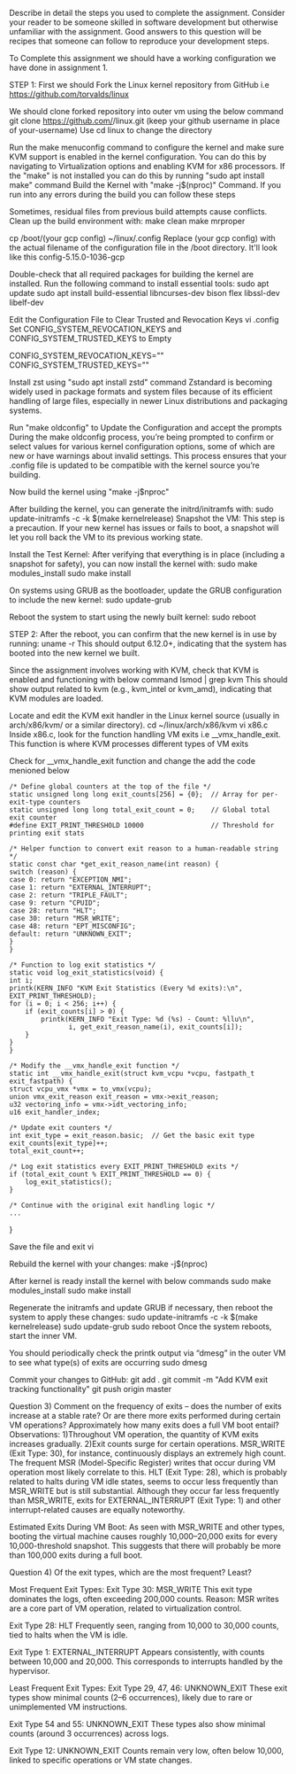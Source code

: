 Describe in detail the steps you used to complete the assignment. Consider your reader to be someone
skilled in software development but otherwise unfamiliar with the assignment. Good answers to this
question will be recipes that someone can follow to reproduce your development steps.

To Complete this assignment we should have a working configuration we have done in assignment 1.

STEP 1:
First we should  Fork the Linux kernel repository from GitHub i.e https://github.com/torvalds/linux

We should clone forked repository into outer vm using the below command
git clone https://github.com/<your-username>/linux.git (keep your github username in place of your-username) 
Use cd linux to change the directory

Run the make menuconfig command to configure the kernel and make sure KVM support is enabled in the kernel 
configuration. You can do this by navigating to Virtualization options and enabling KVM for x86 processors.
If the "make" is not installed you can do this by running "sudo apt install make" command
Build the Kernel with "make -j$(nproc)" Command. If you run into any errors during the build you can follow these steps

Sometimes, residual files from previous build attempts cause conflicts. Clean up the build environment with:
make clean
make mrproper

cp /boot/(your gcp config) ~/linux/.config 
Replace (your gcp config) with the actual filename of the configuration file in the /boot directory. It'll look like this
config-5.15.0-1036-gcp

Double-check that all required packages for building the kernel are installed. Run the following command to install essential tools:
sudo apt update
sudo apt install build-essential libncurses-dev bison flex libssl-dev libelf-dev

Edit the Configuration File to Clear Trusted and Revocation Keys
vi .config
Set CONFIG_SYSTEM_REVOCATION_KEYS and CONFIG_SYSTEM_TRUSTED_KEYS to Empty

CONFIG_SYSTEM_REVOCATION_KEYS=""
CONFIG_SYSTEM_TRUSTED_KEYS="" 

Install zst using "sudo apt install zstd" command
Zstandard is becoming widely used in package formats and system files because of its efficient handling of large files, especially
in newer Linux distributions and packaging systems.

Run "make oldconfig" to Update the Configuration and accept the prompts
During the make oldconfig process, you’re being prompted to confirm or select values for various kernel configuration options, 
some of which are new or have warnings about invalid settings. This process ensures that your .config file is updated to be compatible 
with the kernel source you’re building.

Now build the kernel using "make -j$nproc"

After building the kernel, you can generate the initrd/initramfs with:
sudo update-initramfs -c -k $(make kernelrelease)
Snapshot the VM: This step is a precaution. If your new kernel has issues or fails to boot, a snapshot will let you roll back the VM to 
its previous working state.

Install the Test Kernel: After verifying that everything is in place (including a snapshot for safety), you can now install the kernel with:
sudo make modules_install
sudo make install

On systems using GRUB as the bootloader, update the GRUB configuration to include the new kernel:
sudo update-grub

Reboot the system to start using the newly built kernel:
sudo reboot

STEP 2:
After the reboot, you can confirm that the new kernel is in use by running:
uname -r
This should output 6.12.0+, indicating that the system has booted into the new kernel we built.

Since the assignment involves working with KVM, check that KVM is enabled and functioning with below command
lsmod | grep kvm
This should show output related to kvm (e.g., kvm_intel or kvm_amd), indicating that KVM modules are loaded.

Locate and edit the KVM exit handler in the Linux kernel source (usually in arch/x86/kvm/ or a similar directory).
cd ~/linux/arch/x86/kvm
vi x86.c
Inside x86.c, look for the function handling VM exits i.e __vmx_handle_exit. 
This function is where KVM processes different types of VM exits

Check for __vmx_handle_exit function and change the add the code menioned below

    /* Define global counters at the top of the file */
    static unsigned long long exit_counts[256] = {0};  // Array for per-exit-type counters
    static unsigned long long total_exit_count = 0;    // Global total exit counter
    #define EXIT_PRINT_THRESHOLD 10000                 // Threshold for printing exit stats

    /* Helper function to convert exit reason to a human-readable string */
    static const char *get_exit_reason_name(int reason) {
    switch (reason) {
    case 0: return "EXCEPTION_NMI";
    case 1: return "EXTERNAL_INTERRUPT";
    case 2: return "TRIPLE_FAULT";
    case 9: return "CPUID";
    case 28: return "HLT";
    case 30: return "MSR_WRITE";
    case 48: return "EPT_MISCONFIG";
    default: return "UNKNOWN_EXIT";
    }
    }

    /* Function to log exit statistics */
    static void log_exit_statistics(void) {
    int i;
    printk(KERN_INFO "KVM Exit Statistics (Every %d exits):\n", EXIT_PRINT_THRESHOLD);
    for (i = 0; i < 256; i++) {
        if (exit_counts[i] > 0) {
            printk(KERN_INFO "Exit Type: %d (%s) - Count: %llu\n",
                   i, get_exit_reason_name(i), exit_counts[i]);
        }
    }
    }

    /* Modify the __vmx_handle_exit function */
    static int __vmx_handle_exit(struct kvm_vcpu *vcpu, fastpath_t exit_fastpath) {
    struct vcpu_vmx *vmx = to_vmx(vcpu);
    union vmx_exit_reason exit_reason = vmx->exit_reason;
    u32 vectoring_info = vmx->idt_vectoring_info;
    u16 exit_handler_index;

    /* Update exit counters */
    int exit_type = exit_reason.basic;  // Get the basic exit type
    exit_counts[exit_type]++;
    total_exit_count++;

    /* Log exit statistics every EXIT_PRINT_THRESHOLD exits */
    if (total_exit_count % EXIT_PRINT_THRESHOLD == 0) {
        log_exit_statistics();
    }

    /* Continue with the original exit handling logic */
    ...
}

Save the file and exit vi

Rebuild the kernel with your changes:
make -j$(nproc)

After kernel is ready install the kernel with below commands
sudo make modules_install
sudo make install

Regenerate the initramfs and update GRUB if necessary, then reboot the system to apply these changes:
sudo update-initramfs -c -k $(make kernelrelease)
sudo update-grub
sudo reboot
Once the system reboots, start the inner VM.

You should periodically check the printk output via “dmesg” in the outer VM to see what type(s) of exits are occurring
sudo dmesg

Commit your changes to GitHub:
git add .
git commit -m "Add KVM exit tracking functionality"
git push origin master

Question 3) Comment on the frequency of exits – does the number of exits increase at a stable rate? Or are there
more exits performed during certain VM operations? Approximately how many exits does a full VM
boot entail?
Observations: 
1)Throughout VM operation, the quantity of KVM exits increases gradually.
2)Exit counts surge for certain operations. 
MSR_WRITE (Exit Type: 30), for instance, continuously displays an extremely high count. 
The frequent MSR (Model-Specific Register) writes that occur during VM operation most likely correlate to this.
HLT (Exit Type: 28), which is probably related to halts during VM idle states, seems to occur less frequently than MSR_WRITE but is still substantial.
Although they occur far less frequently than MSR_WRITE, exits for EXTERNAL_INTERRUPT (Exit Type: 1) and other interrupt-related causes are equally noteworthy.

Estimated Exits During VM Boot: 
As seen with MSR_WRITE and other types, booting the virtual machine causes roughly 10,000–20,000 exits for every 10,000-threshold snapshot.
This suggests that there will probably be more than 100,000 exits during a full boot.

Question 4) Of the exit types, which are the most frequent? Least?

Most Frequent Exit Types:
Exit Type 30: MSR_WRITE
This exit type dominates the logs, often exceeding 200,000 counts.
Reason: MSR writes are a core part of VM operation, related to virtualization control.

Exit Type 28: HLT
Frequently seen, ranging from 10,000 to 30,000 counts, tied to halts when the VM is idle.

Exit Type 1: EXTERNAL_INTERRUPT
Appears consistently, with counts between 10,000 and 20,000. This corresponds to interrupts handled by the hypervisor.

Least Frequent Exit Types:
Exit Type 29, 47, 46: UNKNOWN_EXIT
These exit types show minimal counts (2–6 occurrences), likely due to rare or unimplemented VM instructions.

Exit Type 54 and 55: UNKNOWN_EXIT
These types also show minimal counts (around 3 occurrences) across logs.

Exit Type 12: UNKNOWN_EXIT
Counts remain very low, often below 10,000, linked to specific operations or VM state changes.
